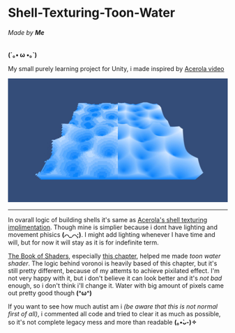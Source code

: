 # Shell-Texturing-Toon-Water
###### Made by ***Me*** 

**(´｡• ω •｡`)**

My small purely learning project for Unity, i made inspired by [Acerola video](https://www.youtube.com/watch?v=9dr-tRQzij4&t=1109s)

![](https://github.com/c0nche/Shell-Texturing-Toon-Water/blob/main/ShellTexturingWaterExapmple.png)

---

In ovarall logic of building shells it's same as [Acerola's shell texturing implimentation](https://github.com/GarrettGunnell/Shell-Texturing). Though mine is simplier because i dont have lighting and movement phisics **(⌒_⌒;)**. I might add lighting whenever I have time and will, but for now it will stay as it is for indefinite term.

[The Book of Shaders](https://thebookofshaders.com), especially [this chapter](https://thebookofshaders.com/12/), helped me made *toon water shader*. The logic behind voronoi is heavily based of this chapter, but it's still pretty different, because of my attemts to achieve pixilated effect. I'm not very happy with it, but i don't believe it can look better and it's *not bad* enough, so i don't think i'll change it. Water with big amount of pixels came out pretty good though **(^ω^)**

If you want to see how much autist am i *(be aware that this is not normal first of all)*, i commented all code and tried to clear it as much as possible, so it's not complete legacy mess and more than readable 
**(｡•̀ᴗ-)✧**
